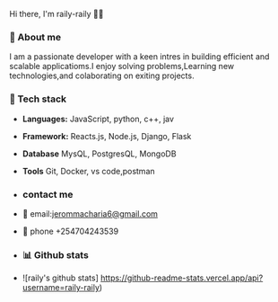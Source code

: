 Hi there, I'm raily-raily 👋🏻 

### 🚀 About me
I am a passionate developer with a keen intres in building efficient and scalable applicatioms.I enjoy solving problems,Learning new technologies,and colaborating on exiting projects. 

### 🔧 Tech stack 
- **Languages:** JavaScript, python, c++, jav
-  **Framework:** Reacts.js, Node.js, Django, Flask
-   **Database** MysQL, PostgresQL, MongoDB
-  **Tools** Git, Docker, vs code,postman

-  ### contact me
-  📨 email:jerommacharia6@gmail.com
-  📱 phone +254704243539
- ### 📊 Github stats
- ![raily's github stats] https://github-readme-stats.vercel.app/api?username=raily-raily)
